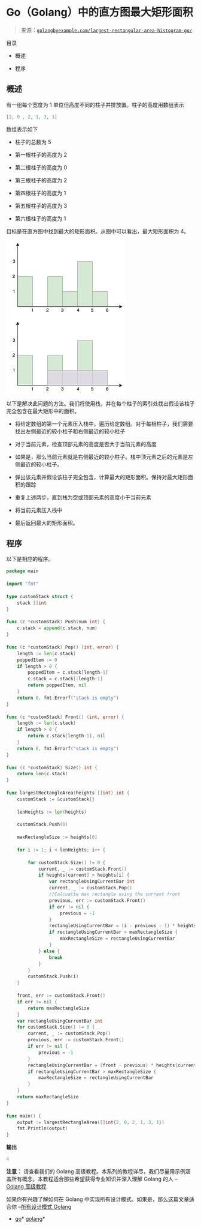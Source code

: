 <!--yml

类别：未分类

日期：2024-10-13 06:46:54

-->

# Go（Golang）中的直方图最大矩形面积

> 来源：[`golangbyexample.com/largest-rectangular-area-histogram-go/`](https://golangbyexample.com/largest-rectangular-area-histogram-go/)

目录

+   概述

+   程序

## **概述**

有一组每个宽度为 1 单位但高度不同的柱子并排放置。柱子的高度用数组表示

```go
[2, 0 , 2, 1, 3, 1]
```

数组表示如下

+   柱子的总数为 5

+   第一根柱子的高度为 2

+   第二根柱子的高度为 0

+   第三根柱子的高度为 2

+   第四根柱子的高度为 1

+   第五根柱子的高度为 3

+   第六根柱子的高度为 1

目标是在直方图中找到最大的矩形面积。从图中可以看出，最大矩形面积为 4。

![](img/4ccccd1ceb90e3a1ef0bbed77118cc2a.png)

以下是解决此问题的方法。我们将使用栈，并在每个柱子的索引处找出假设该柱子完全包含在最大矩形中的面积。

+   将给定数组的第一个元素压入栈中。遍历给定数组。对于每根柱子，我们需要找出左侧最近的较小柱子和右侧最近的较小柱子

+   对于当前元素，检查顶部元素的高度是否大于当前元素的高度

+   如果是，那么当前元素就是右侧最近的较小柱子。栈中顶元素之后的元素是左侧最近的较小柱子。

+   弹出该元素并假设该柱子完全包含，计算最大的矩形面积。保持对最大矩形面积的跟踪

+   重复上述两步，直到栈为空或顶部元素的高度小于当前元素

+   将当前元素压入栈中

+   最后返回最大的矩形面积。

## **程序**

以下是相应的程序。

```go
package main

import "fmt"

type customStack struct {
	stack []int
}

func (c *customStack) Push(num int) {
	c.stack = append(c.stack, num)
}

func (c *customStack) Pop() (int, error) {
	length := len(c.stack)
	poppedItem := 0
	if length > 0 {
		poppedItem = c.stack[length-1]
		c.stack = c.stack[:length-1]
		return poppedItem, nil
	}
	return 0, fmt.Errorf("stack is empty")
}

func (c *customStack) Front() (int, error) {
	length := len(c.stack)
	if length > 0 {
		return c.stack[length-1], nil
	}
	return 0, fmt.Errorf("stack is empty")
}

func (c *customStack) Size() int {
	return len(c.stack)
}

func largestRectangleArea(heights []int) int {
	customStack := &customStack{}

	lenHeights := len(heights)

	customStack.Push(0)

	maxRectangleSize := heights[0]

	for i := 1; i < lenHeights; i++ {

		for customStack.Size() != 0 {
			current, _ := customStack.Front()
			if heights[current] > heights[i] {
				var rectangleUsingCurrentBar int
				current, _ := customStack.Pop()
				//Calcualte max rectangle using the current front
				previous, err := customStack.Front()
				if err != nil {
					previous = -1
				}
				rectangleUsingCurrentBar = (i - previous - 1) * heights[current]
				if rectangleUsingCurrentBar > maxRectangleSize {
					maxRectangleSize = rectangleUsingCurrentBar
				}
			} else {
				break
			}
		}
		customStack.Push(i)
	}

	front, err := customStack.Front()
	if err != nil {
		return maxRectangleSize
	}
	var rectangleUsingCurrentBar int
	for customStack.Size() != 0 {
		current, _ := customStack.Pop()
		previous, err := customStack.Front()
		if err != nil {
			previous = -1
		}
		rectangleUsingCurrentBar = (front - previous) * heights[current]
		if rectangleUsingCurrentBar > maxRectangleSize {
			maxRectangleSize = rectangleUsingCurrentBar
		}
	}
	return maxRectangleSize
}

func main() {
	output := largestRectangleArea([]int{2, 0, 2, 1, 3, 1})
	fmt.Println(output)
} 
```

**输出**

```go
4
```

**注意：** 请查看我们的 Golang 高级教程。本系列的教程详尽，我们尽量用示例涵盖所有概念。本教程适合那些希望获得专业知识并深入理解 Golang 的人 – [Golang 高级教程](https://golangbyexample.com/golang-comprehensive-tutorial/)

如果你有兴趣了解如何在 Golang 中实现所有设计模式。如果是，那么这篇文章适合你 –[所有设计模式 Golang](https://golangbyexample.com/all-design-patterns-golang/)

+   [go](https://golangbyexample.com/tag/go/)*   [golang](https://golangbyexample.com/tag/golang/)*
